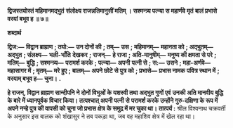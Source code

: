 **द्विजस्तयोस्तं महिमानमद्भुतं** **संलोक्ष्य राजन्नतिमानुसीं मतिम् ।** **सश्मन्त्र्य पत्न्या स महार्णवे मृतं** **बालं प्रभासे वरयां बभूव ह ॥ ७॥** 

**शब्दार्थ** 

**द्विज:—** **विद्वान ब्राह्मण** **; तयो:—** **उन दोनों की** **; तम्—** **उस** **; महिमानम्—** **महानता को** **; अद्भुतम्—** **अद्भुत** **; संलक्ष्य—** **भली-भाँति** **देखकर** **; राजन्—** **हे राजा** **; अति-मानुषीम्—** **मनुष्य की क्षमता से परे** **; मतिम्—** **बुद्धि** **; सश्मन्त्र्य—** **परामर्श करके** **; पत्न्या—** **अपनी** **पत्नी से** **; स:—** **उसने** **; महा-अर्णवे—** **महासागर में** **; मृतम्—** **मरे हुए** **; बालम्—** **अपने छोटे से पुत्र को** **; प्रभासे—** **प्रभास नामक** **पवित्र स्थान में** **; वरयाम् बभूव ह—** **चुना।** **.** 

**हे राजन्, विद्वान ब्राह्मण सान्दीपनि ने दोनों विभुओं के यशस्वी तथा अद्भुत गुणों एवं** **उनकी अति मानवीय बुद्धि के बारे में ध्यानपूर्वक विचार किया। तत्पश्चात् अपनी पत्नी से** **परामर्श करके उन्होंने गुरु-दक्षिणा के रूप में अपने नन्हे पुत्र की वापसी को चुना जो प्रभास क्षेत्र** **के समुद्र में मर चुका था।** **तात्पर्य :** श्रील विश्वनाथ चक्रवर्ती के अनुसार इस बालक को शंखासुर ने तब पकड़ा था, जब वह महाशिव क्षेत्र में खेल रहा था।  